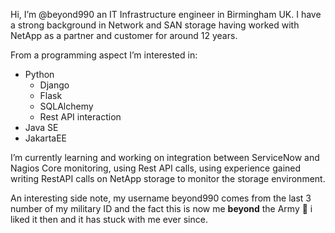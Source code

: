 Hi, I’m @beyond990 an IT Infrastructure engineer in Birmingham UK. I have a strong background in Network and SAN storage having worked with NetApp as a partner and customer for around 12 years.

From a programming aspect I’m interested in:
- Python 
  - Django
  - Flask
  - SQLAlchemy
  - Rest API interaction
- Java SE 
- JakartaEE

I’m currently learning and working on integration between ServiceNow and Nagios Core monitoring, using Rest API calls, using experience gained writing RestAPI calls on NetApp storage to monitor the storage environment.

An interesting side note, my username beyond990 comes from the last 3 number of my military ID and the fact this is now me **beyond** the Army 🙂 i liked it then and it has stuck with me ever since.
<!---
beyond990/beyond990 is a ✨ special ✨ repository because its `README.md` (this file) appears on your GitHub profile.
You can click the Preview link to take a look at your changes.
--->
